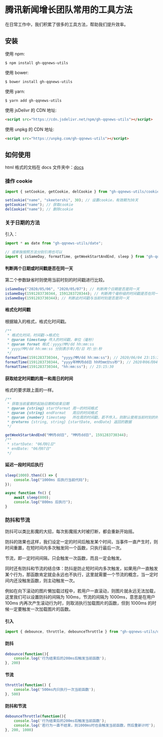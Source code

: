 # 腾讯新闻增长团队常用的工具方法

在日常工作中，我们积累了很多的工具方法，帮助我们提升效率。

## 安装

使用 npm:

```shell
$ npm install gh-qqnews-utils
```

使用 bower:

```shell
$ bower install gh-qqnews-utils
```

使用 yarn:

```shell
$ yarn add gh-qqnews-utils
```

使用 jsDelivr 的 CDN 地址:

```html
<script src="https://cdn.jsdelivr.net/npm/gh-qqnews-utils"></script>
```

使用 unpkg 的 CDN 地址:

```html
<script src="https://unpkg.com/gh-qqnews-utils"></script>
```

## 如何使用

html 格式的文档在 docs 文件夹中：[docs](./docs/index.html)

### 操作 cookie

```javascript
import { setCookie, getCookie, delCookie } from "gh-qqnews-utils/cookie";

setCookie("name", "skeetershi", 30); // 设置cookie，有效期为30天
getCookie("name"); // 获取cookie
delCookie("name"); // 删除cookie
```

### 关于日期的方法

引入：

```javascript
import * as date from "gh-qqnews-utils/date";

// 或单独按照方法分别引用也可以
import { isSameDay, formatTime, getWeekStartAndEnd, sleep } from "gh-qqnews-utils/date";
```

#### 判断两个日期或时间戳是否在同一天

第二个参数缺省时则使用当前时刻的时间戳进行比较。

```javascript
isSameDay("2020/05/06", "2020/05/07"); // 判断两个日期是否是同一天
isSameDay(1591283730344, 1591283720344); // 判断两个毫秒级的时间戳是否在同一天
isSameDay(1591283730344); // 判断此时间戳与当前时刻是否是同一天
```

#### 格式化时间戳

根据输入的格式，格式化时间戳。

```javascript
/**
 * 格式化时间，时间戳->格式化
 * @param timestamp 传入的时间戳，单位（毫秒）
 * @param format 格式：yyyy/MM/dd hh:mm:ss
 * yyyy/MM/dd hh:mm:ss 分别表示年/月/日 时:分:秒
 */
formatTime(1591283730344, "yyyy/MM/dd hh:mm:ss"); // 2020/06/04 23:15:30
formatTime(1591283730344, "yyyy年MM月dd日 hh时mm分ss秒"); // 2020年06月04日 23时15分30秒
formatTime(1591283730344, "hh:mm:ss"); // 23:15:30
```

#### 获取给定时间戳的周一和周日的时间

格式的要求跟上面的一样。

```javascript
/**
 * 获取当前星期的起始日期和结束日期
 * @param {string} startFormat 周一的时间格式
 * @param {string} endFormat   周日的时间格式
 * @param {number} timestamp   所在周的时间戳，若不传入，则默认使用当前时刻的时间戳
 * @returns {string, string} {startDate, endDate} 返回的数据
 */

getWeekStartAndEnd("MM月dd日", "MM月dd日", 1591283730344);
/**
 * startDate: "06月01日"
 * endDate: "06月07日"
 */
```

#### 延迟一段时间后执行

```javascript
sleep(1000).then(() => {
    console.log("1000ms 后执行当前代码");
});

async function fn() {
    await sleep(800);
    console.log("800ms 后执行");
}
```

### 防抖和节流

防抖可以类比影魔的大招，每次影魔摇大时被打断，都会重新开始摇。

防抖的效果也这样，我们设定一定的时间后触发某个时间，当事件一直产生时，则时间重置，在短时间内多次触发同一个函数，只执行最后一次。

节流，即一定时间间隔，只会触发一次函数，而且一定会触发。

同时还有防抖和节流的结合体：防抖是防止短时间内多次触发，如果用户一直触发某个行为，那函数肯定就会永远也不执行，这里就需要一个节流的概念，当一定时间内还没触发函数，则主动触发一次。

例如在向下滚动的图片懒加载过程中，若用户一直滚动，则图片就永远无法加载，这里我们可以设置防抖的间隔为 100ms，节流的间隔为 1000ms，意思是在用户 100ms 内再次产生滚动行为时，则取消执行加载图片的函数，但到 1000ms 的时候一定要触发一次加载图片的函数。

#### 引入

```javascript
import { debounce, throttle, debounceThrottle } from "gh-qqnews-utils/debounce-throttle";
```

#### 防抖

```javascript
debounce(function(){
    console.log('行为结束后的200ms后触发当前函数');
}, 200)
```

#### 节流

```javascript
throttle(function() {
    console.log('500ms内只执行一次当前函数');
}, 500)
```

#### 防抖和节流

```javascript
debounceThrottle(function(){
    console.log('行为结束后的200ms后触发当前函数');
    console.log('若行为一直不结束，则1000ms时也会触发当前函数，然后重新计时');
}, 200, 1000)
```
